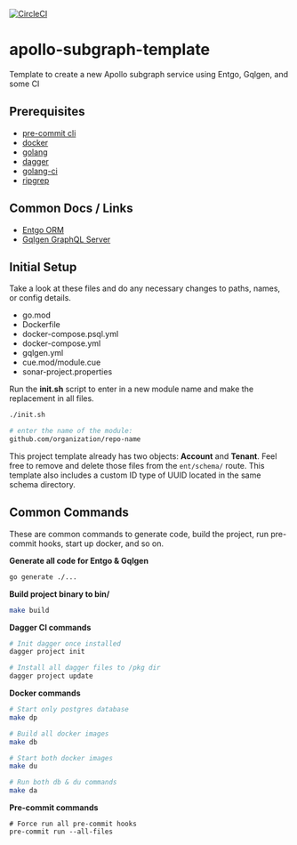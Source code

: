 [![CircleCI](https://dl.circleci.com/status-badge/img/gh/OSBC-LLC/apollo-subgraph-template/tree/main.svg?style=svg)](https://dl.circleci.com/status-badge/redirect/gh/OSBC-LLC/apollo-subgraph-template/tree/main)

# apollo-subgraph-template
Template to create a new Apollo subgraph service using Entgo, Gqlgen, and some CI

## Prerequisites
- [pre-commit cli](https://pre-commit.com/)
- [docker](https://www.docker.com/products/docker-desktop/)
- [golang](https://go.dev/)
- [dagger](https://dagger.io/)
- [golang-ci](https://github.com/golangci/golangci-lint)
- [ripgrep](https://github.com/BurntSushi/ripgrep)

## Common Docs / Links
- [Entgo ORM](https://entgo.io/)
- [Gqlgen GraphQL Server](https://gqlgen.com/)

## Initial Setup
Take a look at these files and do any necessary changes to paths, names, or config details.

- go.mod
- Dockerfile
- docker-compose.psql.yml
- docker-compose.yml
- gqlgen.yml
- cue.mod/module.cue
- sonar-project.properties

Run the **init.sh** script to enter in a new module name and make the replacement in all files.
```bash
./init.sh

# enter the name of the module:
github.com/organization/repo-name
```

This project template already has two objects: **Account** and **Tenant**. Feel free to remove and delete those files from the `ent/schema/` route.
This template also includes a custom ID type of UUID located in the same schema directory.

## Common Commands
These are common commands to generate code, build the project, run pre-commit hooks, start up docker, and so on.

**Generate all code for Entgo & Gqlgen**
```bash
go generate ./...
```

**Build project binary to bin/**
```bash
make build
```

**Dagger CI commands**
```bash
# Init dagger once installed
dagger project init

# Install all dagger files to /pkg dir
dagger project update
```

**Docker commands**
```bash
# Start only postgres database
make dp

# Build all docker images
make db

# Start both docker images
make du

# Run both db & du commands
make da
```

**Pre-commit commands**
```
# Force run all pre-commit hooks
pre-commit run --all-files
```

